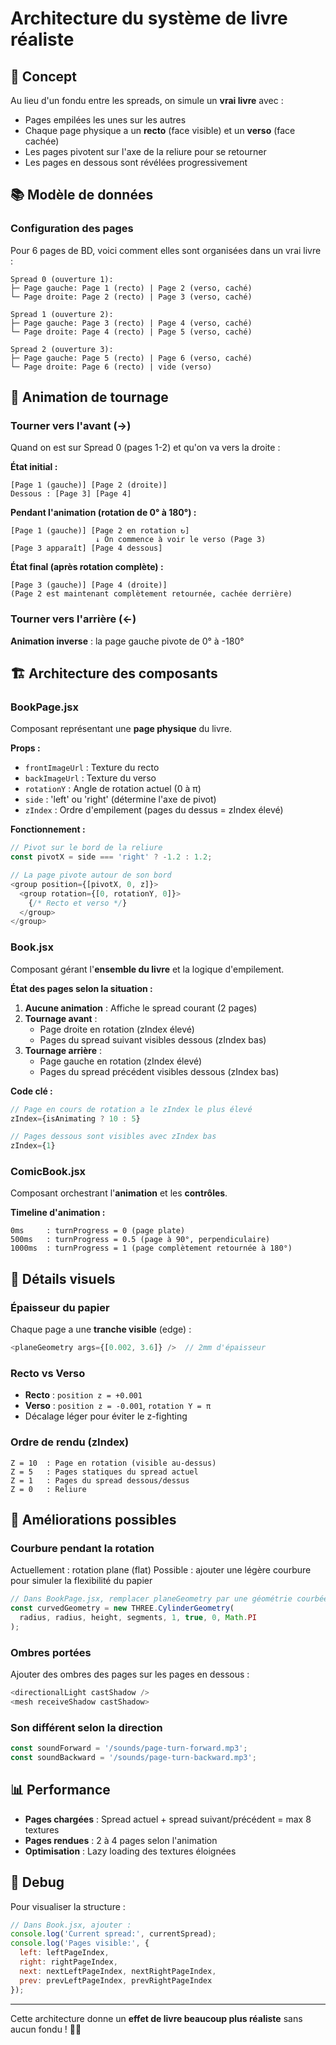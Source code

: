 # Architecture du système de livre réaliste

## 🎯 Concept

Au lieu d'un fondu entre les spreads, on simule un **vrai livre** avec :
- Pages empilées les unes sur les autres
- Chaque page physique a un **recto** (face visible) et un **verso** (face cachée)
- Les pages pivotent sur l'axe de la reliure pour se retourner
- Les pages en dessous sont révélées progressivement

## 📚 Modèle de données

### Configuration des pages

Pour 6 pages de BD, voici comment elles sont organisées dans un vrai livre :

```
Spread 0 (ouverture 1):
├─ Page gauche: Page 1 (recto) | Page 2 (verso, caché)
└─ Page droite: Page 2 (recto) | Page 3 (verso, caché)

Spread 1 (ouverture 2):
├─ Page gauche: Page 3 (recto) | Page 4 (verso, caché)
└─ Page droite: Page 4 (recto) | Page 5 (verso, caché)

Spread 2 (ouverture 3):
├─ Page gauche: Page 5 (recto) | Page 6 (verso, caché)
└─ Page droite: Page 6 (recto) | vide (verso)
```

## 🔄 Animation de tournage

### Tourner vers l'avant (→)

Quand on est sur Spread 0 (pages 1-2) et qu'on va vers la droite :

**État initial :**
```
[Page 1 (gauche)] [Page 2 (droite)]
Dessous : [Page 3] [Page 4]
```

**Pendant l'animation (rotation de 0° à 180°) :**
```
[Page 1 (gauche)] [Page 2 en rotation ↻]
                   ↓ On commence à voir le verso (Page 3)
[Page 3 apparaît] [Page 4 dessous]
```

**État final (après rotation complète) :**
```
[Page 3 (gauche)] [Page 4 (droite)]
(Page 2 est maintenant complètement retournée, cachée derrière)
```

### Tourner vers l'arrière (←)

**Animation inverse** : la page gauche pivote de 0° à -180°

## 🏗️ Architecture des composants

### BookPage.jsx

Composant représentant une **page physique** du livre.

**Props :**
- `frontImageUrl` : Texture du recto
- `backImageUrl` : Texture du verso
- `rotationY` : Angle de rotation actuel (0 à π)
- `side` : 'left' ou 'right' (détermine l'axe de pivot)
- `zIndex` : Ordre d'empilement (pages du dessus = zIndex élevé)

**Fonctionnement :**
```javascript
// Pivot sur le bord de la reliure
const pivotX = side === 'right' ? -1.2 : 1.2;

// La page pivote autour de son bord
<group position={[pivotX, 0, z]}>
  <group rotation={[0, rotationY, 0]}>
    {/* Recto et verso */}
  </group>
</group>
```

### Book.jsx

Composant gérant l'**ensemble du livre** et la logique d'empilement.

**État des pages selon la situation :**

1. **Aucune animation** : Affiche le spread courant (2 pages)
2. **Tournage avant** : 
   - Page droite en rotation (zIndex élevé)
   - Pages du spread suivant visibles dessous (zIndex bas)
3. **Tournage arrière** :
   - Page gauche en rotation (zIndex élevé)
   - Pages du spread précédent visibles dessous (zIndex bas)

**Code clé :**
```javascript
// Page en cours de rotation a le zIndex le plus élevé
zIndex={isAnimating ? 10 : 5}

// Pages dessous sont visibles avec zIndex bas
zIndex={1}
```

### ComicBook.jsx

Composant orchestrant l'**animation** et les **contrôles**.

**Timeline d'animation :**
```
0ms     : turnProgress = 0 (page plate)
500ms   : turnProgress = 0.5 (page à 90°, perpendiculaire)
1000ms  : turnProgress = 1 (page complètement retournée à 180°)
```

## 🎨 Détails visuels

### Épaisseur du papier
Chaque page a une **tranche visible** (edge) :
```javascript
<planeGeometry args={[0.002, 3.6]} />  // 2mm d'épaisseur
```

### Recto vs Verso
- **Recto** : `position z = +0.001`
- **Verso** : `position z = -0.001`, `rotation Y = π`
- Décalage léger pour éviter le z-fighting

### Ordre de rendu (zIndex)
```
Z = 10  : Page en rotation (visible au-dessus)
Z = 5   : Pages statiques du spread actuel
Z = 1   : Pages du spread dessous/dessus
Z = 0   : Reliure
```

## 🚀 Améliorations possibles

### Courbure pendant la rotation
Actuellement : rotation plane (flat)
Possible : ajouter une légère courbure pour simuler la flexibilité du papier

```javascript
// Dans BookPage.jsx, remplacer planeGeometry par une géométrie courbée
const curvedGeometry = new THREE.CylinderGeometry(
  radius, radius, height, segments, 1, true, 0, Math.PI
);
```

### Ombres portées
Ajouter des ombres des pages sur les pages en dessous :
```javascript
<directionalLight castShadow />
<mesh receiveShadow castShadow>
```

### Son différent selon la direction
```javascript
const soundForward = '/sounds/page-turn-forward.mp3';
const soundBackward = '/sounds/page-turn-backward.mp3';
```

## 📊 Performance

- **Pages chargées** : Spread actuel + spread suivant/précédent = max 8 textures
- **Pages rendues** : 2 à 4 pages selon l'animation
- **Optimisation** : Lazy loading des textures éloignées

## 🐛 Debug

Pour visualiser la structure :
```javascript
// Dans Book.jsx, ajouter :
console.log('Current spread:', currentSpread);
console.log('Pages visible:', {
  left: leftPageIndex,
  right: rightPageIndex,
  next: nextLeftPageIndex, nextRightPageIndex,
  prev: prevLeftPageIndex, prevRightPageIndex
});
```

---

Cette architecture donne un **effet de livre beaucoup plus réaliste** sans aucun fondu ! 📖✨
